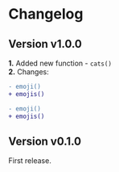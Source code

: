 # Changelog

## Version v1.0.0
**1.** Added new function - `cats()`  
**2.** Changes:
```diff
- emoji()
+ emojis()
```
```diff
- emoji()
+ emojis()
```

## Version v0.1.0
First release.